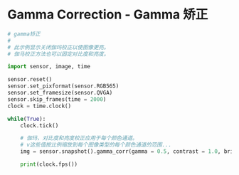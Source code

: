 Gamma Correction - Gamma 矫正
================================

```python
# gamma矫正
#
# 此示例显示关闭伽玛校正以使图像更亮。
# 伽马校正方法也可以固定对比度和亮度。

import sensor, image, time

sensor.reset()
sensor.set_pixformat(sensor.RGB565)
sensor.set_framesize(sensor.QVGA)
sensor.skip_frames(time = 2000)
clock = time.clock()

while(True):
    clock.tick()

    # 伽玛，对比度和亮度校正应用于每个颜色通道。
    # v这些值按比例缩放到每个图像类型的每个颜色通道的范围...
    img = sensor.snapshot().gamma_corr(gamma = 0.5, contrast = 1.0, brightness = 0.0)

    print(clock.fps())

```

